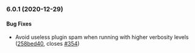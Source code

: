 <a name="6.0.1"></a>
### 6.0.1 (2020-12-29)


#### Bug Fixes

*   Avoid useless plugin spam when running with higher verbosity levels ([258bed40](https://github.com/polyjit/benchbuild/commit/258bed40dafea06b80c119b012515626d5763e99), closes [#354](https://github.com/polyjit/benchbuild/issues/354))
